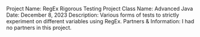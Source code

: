 Project Name: RegEx Rigorous Testing Project
Class Name: Advanced Java
Date: December 8, 2023
Description: Various forms of tests to strictly experiment on different variables using RegEx.
Partners & Information: I had no partners in this project.
